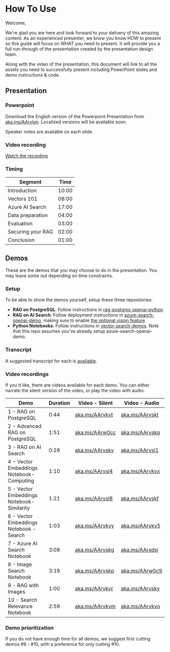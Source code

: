 # How To Use

Welcome,

We're glad you are here and look forward to your delivery of this amazing content. As an experienced presenter, we know you know HOW to present so this guide will focus on WHAT you need to present. It will provide you a full run-through of the presentation created by the presentation design team. 

Along with the video of the presentation, this document will link to all the assets you need to successfully present including PowerPoint slides and demo instructions & code.

## Presentation

### Powerpoint

Download the English version of the Powerpoint Presentation from [aka.ms/AArxlgn](https://view.officeapps.live.com/op/view.aspx?src=https%3A%2F%2Faitourassetstore.blob.core.windows.net%2Fassets%2FBRK463%2520Production-ready%2520RAG%2520with%2520Azure%2520AI%2520Search%2FProductionReadyRAGwithAzureAISearch_V1.0.pptx&wdOrigin=BROWSELINK).
Localized versions will be available soon.

Speaker notes are available on each slide.

### Video recording

[Watch the recording](https://aka.ms/AArzook)

### Timing

| Segment             | Time |
|---------------------|------|
| Introduction        | 10:00 |
| Vectors 101         | 08:00 |
| Azure AI Search     | 17:00 |
| Data preparation    | 04:00 |
| Evaluation          | 03:00 |
| Securing your RAG   | 02:00 |
| Conclusion          | 01:00 |

## Demos

These are the demos that you may choose to do in the presentation. You may leave some out depending on time constraints. 

### Setup

To be able to show the demos yourself, setup these three repositories:

* **RAG on PostgreSQL**: Follow instructions in [rag-postgres-openai-python](https://github.com/Azure-Samples/rag-postgres-openai-python)
* **RAG on AI Search**: Follow deployment instructions in [azure-search-openai-demo](https://github.com/Azure-Samples/azure-search-openai-demo), making sure to enable [the optional vision feature](https://github.com/Azure-Samples/azure-search-openai-demo/blob/main/docs/gpt4v.md)
* **Python Notebooks**: Follow instructions in [vector-search-demos](https://github.com/pamelafox/vector-search-demos). Note that this repo assumes you've already setup azure-search-openai-demo.

### Transcript

A suggested transcript for each is [available](https://aka.ms/AArw0cd).

### Video recordings

If you'd like, there are videos available for each demo. You can either narrate the silent version of the video, or play the video with audio.

| Demo 	                  | Duration | Video - Silent | Video - Audio |
--------------------------|----------|---------------- |  ----------- |
|  1 - RAG on PostgreSQL  | 0:44     | [aka.ms/AArvkvt](https://aka.ms/AArvkvt) | [aka.ms/AArvskt](https://aka.ms/AArvskt)
|  2 - Advanced RAG on PostgreSQL | 1:51 | [aka.ms/AArw0cc](https://aka.ms/AArw0cc) | [aka.ms/AArvskq](https://aka.ms/AArvskq)
|  3 - RAG on AI Search | 0:28 | [aka.ms/AArvskv](https://aka.ms/AArvskv) | [aka.ms/AArvsl1](https://aka.ms/AArvsl1)
| 4 - Vector Embeddings Notebook- Computing | 1:10 | [aka.ms/AArvsl4](https://aka.ms/AArvsl4) | [aka.ms/AArvkvx](https://aka.ms/AArvkvx)
| 5 - Vector Embeddings Notebook- Similarity | 1:21 | [aka.ms/AArvsl8](https://aka.ms/AArvsl8) | [aka.ms/AArvskf](aka.ms/AArvskf)
| 6 - Vector Embeddings Notebook - Search | 1:03 | [aka.ms/AArvkvy](https://aka.ms/AArvkvy) | [aka.ms/AArvkv5](https://aka.ms/AArvkv5)
| 7 - Azure AI Search Notebook | 3:08 | [aka.ms/AArvskg](https://aka.ms/AArvskg) | [aka.ms/AArxdsj](https://aka.ms/AArxdsj) |
| 8 - Image Search Notebook | 3:18 | [aka.ms/AArvskp](https://aka.ms/AArvskp)  | [aka.ms/AArw0c9](https://aka.ms/AArw0c9) |
| 9 - RAG with Images | 1:00 | [aka.ms/AArvkvr](https://aka.ms/AArvkvr) | [aka.ms/AArvsky](https://aka.ms/AArvsky)
| 10 - Search Relevance Notebook | 2:59 | [aka.ms/AArvkvm](https://aka.ms/AArvkvm) | [aka.ms/AArvkvo](aka.ms/AArvkvo)

### Demo prioritization

If you do not have enough time for all demos, we suggest first cutting demos #8 - #10, with a preference for only cutting #10.
